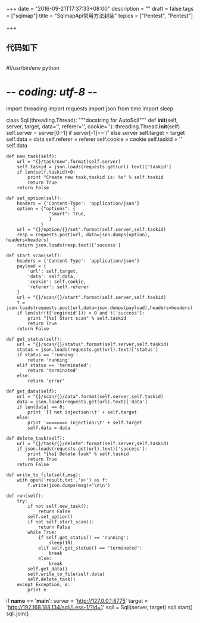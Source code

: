 +++
date = "2016-09-21T17:37:33+08:00"
description = ""
draft = false
tags = ["sqlmap"]
title = "SqlmapApi常用方法封装"
topics = ["Pentest", "Pentest"]

+++

## 代码如下
> ```python
#!/usr/bin/env python
# -*- coding: utf-8 -*-

import threading
import requests
import json
from time import sleep

class Sqli(threading.Thread):
    """docstring for AutoSqli"""
    def __init__(self, server, target, data='', referer='', cookie=''):
        threading.Thread.__init__(self)
        self.server = server[0:-1] if server[-1]=='/' else server
        self.target = target
        self.data = data
        self.referer = referer
        self.cookie = cookie
        self.taskid = ''
        self.data

    def new_task(self):
        url = "{}/task/new".format(self.server)
        self.taskid = json.loads(requests.get(url).text)['taskid']
        if len(self.taskid)>0:
            print "Create new task,taskid is: %s" % self.taskid
            return True
        return False

    def set_option(self):
        headers = {'Content-Type': 'application/json'}
        option = {"options": {
                    "smart": True,
                    }
                 }
        url = "{}/option/{}/set".format(self.server,self.taskid)
        resp = requests.post(url, data=json.dumps(option), headers=headers)
        return json.loads(resp.text)['success']

    def start_scan(self):
        headers = {'Content-Type': 'application/json'}
        payload = {
            'url': self.target,
            'data': self.data,
            'cookie': self.cookie,
            'referer': self.referer
        }
        url = "{}/scan/{}/start".format(self.server,self.taskid)
        t = json.loads(requests.post(url,data=json.dumps(payload),headers=headers).text)
        if len(str(t['engineid'])) > 0 and t['success']:
            print "[%s] Start scan" % self.taskid
            return True
        return False

    def get_status(self):
        url = "{}/scan/{}/status".format(self.server,self.taskid)
        status = json.loads(requests.get(url).text)['status']
        if status == 'running':
            return 'running'
        elif status == 'terminated':
            return 'terminated'
        else:
            return 'error'

    def get_data(self):
        url = "{}/scan/{}/data".format(self.server,self.taskid)
        data = json.loads(requests.get(url).text)['data']
        if len(data) == 0:
            print '[] not injection:\t' + self.target
        else:
            print '=======> injection:\t' + self.target
            self.data = data

    def delete_task(self):
        url = "{}/task/{}/delete".format(self.server,self.taskid)
        if json.loads(requests.get(url).text)['success']:
            print "[%s] Delete task" % self.taskid
            return True
        return False

    def write_to_file(self,msg):
        with open('result.txt','a+') as f:
            f.write(json.dumps(msg)+'\n\n')

    def run(self):
        try:
            if not self.new_task():
                return False
            self.set_option()
            if not self.start_scan():
                return False
            while True:
                if self.get_status() == 'running':
                    sleep(10)
                elif self.get_status() == 'terminated':
                    break
                else:
                    break
            self.get_data()
            self.write_to_file(self.data)
            self.delete_task()
        except Exception, e:
            print e

if __name__ == '__main__':
    server = 'http://127.0.0.1:8775'
    target = 'http://192.168.188.134/sqli/Less-1/?id=1'
    sqli = Sqli(server, target)
    sqli.start()
    sqli.join()
```
